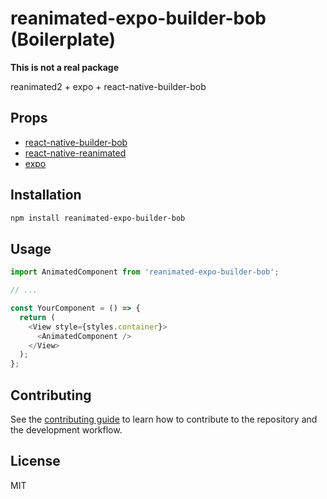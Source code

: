 # reanimated-expo-builder-bob (Boilerplate)

**This is not a real package**

reanimated2 + expo + react-native-builder-bob

## Props

- [react-native-builder-bob](https://github.com/callstack/react-native-builder-bob)
- [react-native-reanimated](https://github.com/software-mansion/react-native-reanimated)
- [expo](https://expo.io)

## Installation

```sh
npm install reanimated-expo-builder-bob
```

## Usage

```js
import AnimatedComponent from 'reanimated-expo-builder-bob';

// ...

const YourComponent = () => {
  return (
    <View style={styles.container}>
      <AnimatedComponent />
    </View>
  );
};
```

## Contributing

See the [contributing guide](CONTRIBUTING.md) to learn how to contribute to the repository and the development workflow.

## License

MIT
